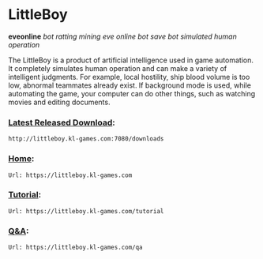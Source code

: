 
# LittleBoy

**eveonline**
*bot*
*ratting*
*mining*
*eve online bot*
*save bot*
*simulated human operation*


The LittleBoy is a product of artificial intelligence used in game automation. It completely simulates human operation and can make a variety of intelligent judgments. For example, local hostility, ship blood volume is too low, abnormal teammates already exist. If background mode is used, while automating the game, your computer can do other things, such as watching movies and editing documents.



### [Latest Released Download]: 
    http://littleboy.kl-games.com:7080/downloads


### [Home]: 
    Url: https://littleboy.kl-games.com

### [Tutorial]: 
    Url: https://littleboy.kl-games.com/tutorial

### [Q&A]: 
    Url: https://littleboy.kl-games.com/qa


[Latest Released Download]: http://littleboy.kl-games.com:7080/downloads
[Home]: https://littleboy.kl-games.com
[Tutorial]: https://littleboy.kl-games.com/tutorial
[Q&A]: https://littleboy.kl-games.com/qa

